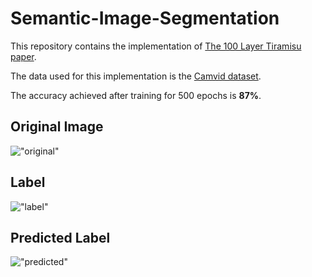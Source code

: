 # Semantic-Image-Segmentation

This repository contains the implementation of <a href="https://arxiv.org/abs/1611.09326">The 100 Layer Tiramisu paper</a>. 

The data used for this implementation is the <a href="https://github.com/mostafaizz/camvid">Camvid dataset</a>.

The accuracy achieved after training for 500 epochs is **87%**.


## Original Image
!["original"](https://raw.githubusercontent.com/yashk2810/SharpestMinds/master/Semantic%20Image%20Segmentation/image.png "original")

## Label
!["label"](https://raw.githubusercontent.com/yashk2810/SharpestMinds/master/Semantic%20Image%20Segmentation/label.png "label")

## Predicted Label
!["predicted"](https://raw.githubusercontent.com/yashk2810/SharpestMinds/master/Semantic%20Image%20Segmentation/predicted_label.png "predicted")
